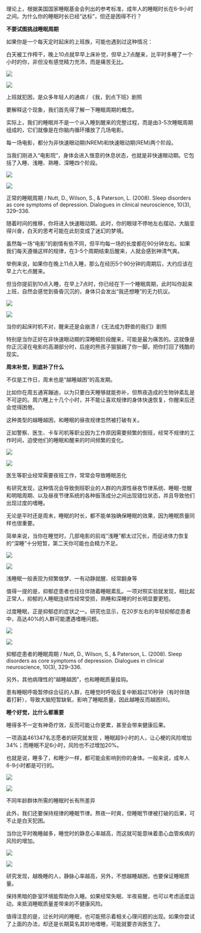 理论上，根据美国国家睡眠基金会列出的参考标准，成年人的睡眠时长在6-9小时之间。为什么你的睡眠时长已经“达标”，但还是困得不行？

**不要试图挑战睡眠周期**

如果你是一个每天定时起床的上班族，可能也遇到过这种情况：

白天被工作榨干，晚上10点就早早上床补觉，但早上7点醒来，比平时多睡了一个小时的你，非但没有感觉精力充沛，而是痛苦无比。

![](https://mmbiz.qpic.cn/mmbiz_png/C5W34JKicxrXZED8vq72kmDwK3CyEH8opUrjiahjbib1JumcA1OYhksLSib3EWiawrmdm8w3ot20AZd7aoXiaXKEZlGw/640?wx_fmt=png)

![](https://mmbiz.qpic.cn/mmbiz_png/C5W34JKicxrXZED8vq72kmDwK3CyEH8opK85BtgmXGls2GFgfXmBic8ADBxSMApbOJ801ibVYib4KC1Z4H20icPUDYw/640?wx_fmt=png)

上班就犯困，是众多年轻人的通病 / 《我，到点下班》剧照

要解释这个现象，我们首先得了解一下睡眠周期的概念。

实际上，我们的睡眠并不是一个从入睡到醒来的完整过程，而是由3-5次睡眠周期组成的，它们就像是在你脑内循环播放了几场电影。

每一场电影，都分为非快速眼动期(NREM)和快速眼动期(REM)两个阶段。

当我们刚进入“电影院”，身体会进入惬意的休息状态，也就是非快速眼动期。它包括了入睡、浅睡、熟睡、深睡四个阶段。

![](https://mmbiz.qpic.cn/mmbiz_png/C5W34JKicxrXZED8vq72kmDwK3CyEH8op9AuHpia0yevYc7icyUyuTevCb5xAtq0Cicqtia47bfG9vDe1mMb30ZbeGg/640?wx_fmt=png)

![](https://mmbiz.qpic.cn/mmbiz_png/C5W34JKicxrXZED8vq72kmDwK3CyEH8opK85BtgmXGls2GFgfXmBic8ADBxSMApbOJ801ibVYib4KC1Z4H20icPUDYw/640?wx_fmt=png)

正常的睡眠周期 / Nutt, D., Wilson, S., & Paterson, L. (2008). Sleep disorders as core symptoms of depression. Dialogues in clinical neuroscience, 10(3), 329–336.

随着时间的推移，你将进入快速眼动期。此时，你的眼球不停地左右摆动，大脑变得兴奋，白天的思考可能在此刻变成了迷幻的梦境。

虽然每一场“电影”的剧情有些不同，但平均每一场的长度都在90分钟左右。如果我们每天遵循这样的规律，在3-5个周期结束后醒来，人就会感到神清气爽。

举例来说，如果你在晚上11点入睡，那么在经历5个90分钟的周期后，大约应该在早上六七点醒来。

但当你提前到10点入睡，在早上7点时，你已经在下一个睡眠周期，此时叫你起来上班，自然会感觉到昏昏沉沉的，身体只会发出“我还想睡”的无力抗议。

![](https://mmbiz.qpic.cn/mmbiz_png/C5W34JKicxrXZED8vq72kmDwK3CyEH8opTK2NjFghOIQTUicZf9WJEibwAqoKH3IktBZDs5bibgzbgSFwsPPLwWHgg/640?wx_fmt=png)

![](https://mmbiz.qpic.cn/mmbiz_png/C5W34JKicxrXZED8vq72kmDwK3CyEH8opK85BtgmXGls2GFgfXmBic8ADBxSMApbOJ801ibVYib4KC1Z4H20icPUDYw/640?wx_fmt=png)

当你的起床时机不对，醒来还是会崩溃 /《无法成为野兽的我们》剧照

特别是当你正好在非快速眼动期的深睡眠阶段醒来，可能是最为痛苦的。这就像是你正沉浸在电影的高潮部分时，后座的熊孩子狠狠踢了你一脚，把你打回了残酷的现实。

**周末补觉，到底补了什么**

不仅是工作日，周末也是“越睡越困”的高发期。

比如你在周五通宵蹦迪，以为只要白天睡够就能弥补，但熬夜造成的生物钟紊乱是不可逆的。周六睡上十几个小时，并不能让喜欢规律的身体快速恢复，你醒来后还会觉得困倦。

这种类型的越睡越困，和睡眠的昼夜规律忽然被打破有关。

正如警察、医生、卡车司机等职业因为工作原因需要频繁的倒班，经常不规律的工作时间，迫使他们的睡眠和醒来的时间频繁的变化。

![](https://mmbiz.qpic.cn/mmbiz_jpg/C5W34JKicxrXZED8vq72kmDwK3CyEH8opYvUN11NjReIlvuntfO8y3em2cXNiaStJQubTOJxlpic4nJBVbwbCF1Ag/640?wx_fmt=jpeg)

![](https://mmbiz.qpic.cn/mmbiz_png/C5W34JKicxrXZED8vq72kmDwK3CyEH8opK85BtgmXGls2GFgfXmBic8ADBxSMApbOJ801ibVYib4KC1Z4H20icPUDYw/640?wx_fmt=png)

医生等职业经常需要夜班工作，常常会导致睡眠恶化 

有研究发现，这种情况会导致倒班职业的人群的内源性昼夜节律系统、睡眠-觉醒和明暗周期、以及昼夜节律系统的各种振荡成分之间出现错位状态，并且导致他们出现过度的嗜睡。

无论是平时还是周末，睡眠的时长，都不能单独确保睡眠的效果，因为睡眠质量同样也很重要。

简单来说，当你在睡觉时，几部电影的前戏“浅睡”都太过冗长，而促进体力恢复的“深睡”十分短暂，第二天你可能也会精力不足。

![](https://mmbiz.qpic.cn/mmbiz_jpg/C5W34JKicxrXZED8vq72kmDwK3CyEH8op9iaic7yfzW9zH2gRmDrLhiaHCcMxFuq9RdHiaIZmWU87H2vHkLIibXvvlvQ/640?wx_fmt=jpeg)

![](https://mmbiz.qpic.cn/mmbiz_png/C5W34JKicxrXZED8vq72kmDwK3CyEH8opK85BtgmXGls2GFgfXmBic8ADBxSMApbOJ801ibVYib4KC1Z4H20icPUDYw/640?wx_fmt=png)

浅睡眠一般表现为频繁做梦、一有动静就醒、经常翻身等

值得一提的是，抑郁症患者也往往伴随着睡眠紊乱。一项对照实验就发现，相比起正常人，抑郁的人睡眠连续性经常受损，熟睡和深睡的时长明显要更短。

过度睡眠，正是抑郁症的症状之一。研究也显示，在20岁左右的年轻抑郁症患者中，高达40%的人群可能遭遇嗜睡问题。

![](https://mmbiz.qpic.cn/mmbiz_png/C5W34JKicxrXZED8vq72kmDwK3CyEH8opja1z4Gv7OvD9tyLnW4NGSDhI6LBQSGbxVhibCANP2mVK8pfFLULjpAQ/640?wx_fmt=png)

![](https://mmbiz.qpic.cn/mmbiz_png/C5W34JKicxrXZED8vq72kmDwK3CyEH8opK85BtgmXGls2GFgfXmBic8ADBxSMApbOJ801ibVYib4KC1Z4H20icPUDYw/640?wx_fmt=png)

抑郁症患者的睡眠周期 / Nutt, D., Wilson, S., & Paterson, L. (2008). Sleep disorders as core symptoms of depression. Dialogues in clinical neuroscience, 10(3), 329–336.

另外，其他病理性的“越睡越困”，也和睡眠质量挂钩。

患有睡眠呼吸暂停综合征的人群，在睡觉时呼吸反复中断超过10秒钟（有时伴随着打鼾），导致大脑短暂缺氧，影响了睡眠质量，因此越睡反而越困[6]。

**睡个好觉，比什么都重要**

睡得多不一定有神奇疗效，反而可能让你更累，甚至会带来健康后果。

一项涵盖461347名志愿者的研究就发现 ，睡眠超9小时的人，让心梗的风险增加34%；而睡眠不足6小时，风险也不过增加20%。

也就是说，睡多了，和睡少一样，都可能会影响到你的身体。一般来说，成年人6-9小时都是可行的。

![](https://mmbiz.qpic.cn/mmbiz_png/C5W34JKicxrXZED8vq72kmDwK3CyEH8op8CqqPY7sB7AF2f0kAfxwO4PA7ictGyboUeBrQCicTHeblMBO8aH8vwxA/640?wx_fmt=png)

![](https://mmbiz.qpic.cn/mmbiz_png/C5W34JKicxrXZED8vq72kmDwK3CyEH8opK85BtgmXGls2GFgfXmBic8ADBxSMApbOJ801ibVYib4KC1Z4H20icPUDYw/640?wx_fmt=png)

不同年龄群体所需的睡眠时长有所差异

此外，我们还要保持规律的睡眠节律。熬夜一时爽，但睡眠节律被打破的后果，可不止是白天犯困。

当你比平时晚睡越多，睡觉时的静息心率越高，而这就可能意味着患心血管疾病的风险的增加。

![](https://mmbiz.qpic.cn/mmbiz_png/C5W34JKicxrXZED8vq72kmDwK3CyEH8opTDslQJl3ogsZgrib0eg0GRe5uwERAJ8EpI7mnecFpbA1uticFcrVtaWQ/640?wx_fmt=png)

![](https://mmbiz.qpic.cn/mmbiz_png/C5W34JKicxrXZED8vq72kmDwK3CyEH8opK85BtgmXGls2GFgfXmBic8ADBxSMApbOJ801ibVYib4KC1Z4H20icPUDYw/640?wx_fmt=png)

研究发现，越晚睡的人，静脉心率越高，另外，不想越睡越困，也要保证睡眠质量。

保持黑暗的卧室环境能帮助你入睡。如果经常失眠、半夜易醒，也可以考虑适度运动，来抵消睡眠质量差带来的不健康风险。

值得注意的是，过长时间的睡眠，也可能预示着相关心理问题的出现。如果你尝试了上面的办法，却还是长期莫名其妙地嗜睡，可能就要咨询医生了。

